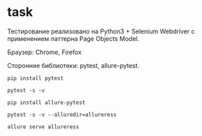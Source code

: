 # task

Тестирование реализовано на Python3 + Selenium Webdriver с применением паттерна Page Objects Model.

Браузер: Chrome, Firefox

Сторонние библиотеки: pytest, allure-pytest.


```
pip install pytest

pytest -s -v
```

```
pip install allure-pytest

pytest -s -v --alluredir=allureress

allure serve allureress
```


